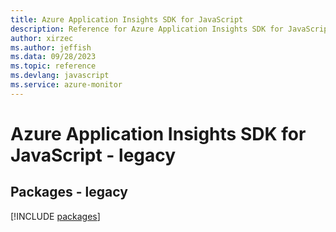 ```yaml
---
title: Azure Application Insights SDK for JavaScript
description: Reference for Azure Application Insights SDK for JavaScript
author: xirzec
ms.author: jeffish
ms.data: 09/28/2023
ms.topic: reference
ms.devlang: javascript
ms.service: azure-monitor
---
```

# Azure Application Insights SDK for JavaScript - legacy
## Packages - legacy
[!INCLUDE [packages](application-insights-index.md)]